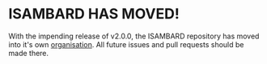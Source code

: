 # ISAMBARD HAS MOVED!

With the impending release of v2.0.0, the ISAMBARD repository has moved into it's own [organisation](https://github.com/isambard-uob/isambard). All future issues and pull requests should be made there.
